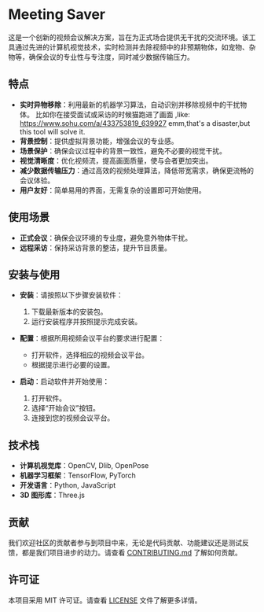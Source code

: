 # Meeting Saver

这是一个创新的视频会议解决方案，旨在为正式场合提供无干扰的交流环境。该工具通过先进的计算机视觉技术，实时检测并去除视频中的非预期物体，如宠物、杂物等，确保会议的专业性与专注度，同时减少数据传输压力。

## 特点

- **实时异物移除**：利用最新的机器学习算法，自动识别并移除视频中的干扰物体。
比如你在接受面试或采访的时候猫跑进了画面 ,like:
https://www.sohu.com/a/433753819_639927
 emm,that's a disaster,but this tool will solve it.
- **背景控制**：提供虚拟背景功能，增强会议的专业感。
- **场景保护**：确保会议过程中的背景一致性，避免不必要的视觉干扰。
- **视觉清晰度**：优化视频流，提高画面质量，使与会者更加突出。
- **减少数据传输压力**：通过高效的视频处理算法，降低带宽需求，确保更流畅的会议体验。
- **用户友好**：简单易用的界面，无需复杂的设置即可开始使用。

## 使用场景

- **正式会议**：确保会议环境的专业度，避免意外物体干扰。
- **远程采访**：保持采访背景的整洁，提升节目质量。


## 安装与使用

- **安装**：请按照以下步骤安装软件：
  1. 下载最新版本的安装包。
  2. 运行安装程序并按照提示完成安装。

- **配置**：根据所用视频会议平台的要求进行配置：
  - 打开软件，选择相应的视频会议平台。
  - 根据提示进行必要的设置。

- **启动**：启动软件并开始使用：
  1. 打开软件。
  2. 选择“开始会议”按钮。
  3. 连接到您的视频会议平台。

## 技术栈

- **计算机视觉库**：OpenCV, Dlib, OpenPose
- **机器学习框架**：TensorFlow, PyTorch
- **开发语言**：Python, JavaScript
- **3D 图形库**：Three.js

## 贡献

我们欢迎社区的贡献者参与到项目中来，无论是代码贡献、功能建议还是测试反馈，都是我们项目进步的动力。请查看 [CONTRIBUTING.md](CONTRIBUTING.md) 了解如何贡献。

## 许可证

本项目采用 MIT 许可证。请查看 [LICENSE](LICENSE) 文件了解更多详情。